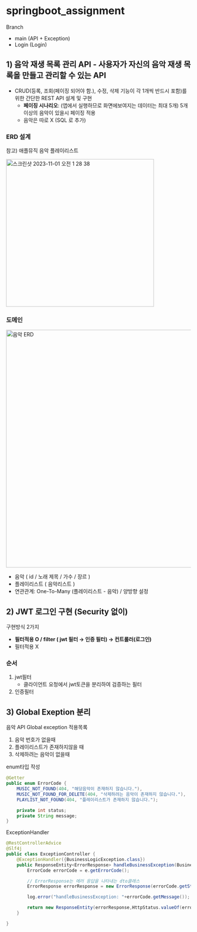 # springboot_assignment

Branch 
 * main (API + Exception)
 * Login (Login) 

## 1) 음악 재생 목록 관리 API - 사용자가 자신의 음악 재생 목록을 만들고 관리할 수 있는 API

- CRUD(등록, 조회(페이징 되어야 함.), 수정, 삭제 기능이 각 1개씩 반드시 포함)를 위한 간단한 REST API 설계 및 구현
    - **페이징 시나리오**: (앱에서 실행하므로 화면에보여지는 데이터는 최대 5개)  5개 이상의 음악이 있을시 페이징 적용
    * 음악은 따로 X (SQL 로 추가)
### ERD 설계
참고) 애플뮤직 음악 플레이리스트 

<img width="403" alt="스크린샷 2023-11-01 오전 1 28 38" src="https://github.com/SangWoon123/springboot_assignment/assets/100204926/5b60d4d1-5ba0-4023-8af8-257254fa5999">

### 도메인
 <img width="649" alt="음악 ERD" src="https://github.com/SangWoon123/springboot_assignment/assets/100204926/44ad4b7b-7a35-4202-a3ba-0d8ce184ee31">

- 음악 ( id / 노래 제목 / 가수 / 장르 )
- 플레이리스트 ( 음악리스트 )
- 연관관계: One-To-Many (플레이리스트 - 음악) / 양방향 설정

    
## 2) JWT 로그인 구현 (Security 없이)

구현방식 2가지

- **필터적용 O / filter ( jwt 필터 → 인증 필터) → 컨트롤러(로그인)**
- 필터적용 X

### 순서

1. jwt필터
    * 클라이언트 요청에서 jwt토큰을 분리하여 검증하는 필터
2. 인증필터

## 3) Global Exeption 분리

음악 API Global exception 적용목록

1. 음악 번호가 없을때 
2. 플레이리스트가 존재하지않을 때 
3. 삭제하려는 음악이 없을때

enum타입 작성

```java
@Getter
public enum ErrorCode {
    MUSIC_NOT_FOUND(404, "해당음악이 존재하지 않습니다."),
    MUSIC_NOT_FOUND_FOR_DELETE(404, "삭제하려는 음악이 존재하지 않습니다."),
    PLAYLIST_NOT_FOUND(404, "플레이리스트가 존재하지 않습니다.");

    private int status;
    private String message;
}
```

ExceptionHandler

```java
@RestControllerAdvice
@Slf4j
public class ExceptionController {
    @ExceptionHandler({BusinessLogicException.class})
    public ResponseEntity<ErrorResponse> handleBusinessException(BusinessLogicException e){
        ErrorCode errorCode = e.getErrorCode();

        // ErrorResponse는 에러 응답을 나타내는 dto클래스
        ErrorResponse errorResponse = new ErrorResponse(errorCode.getStatus(), errorCode.getMessage());

        log.error("handleBusinessException: "+errorCode.getMessage());

        return new ResponseEntity(errorResponse,HttpStatus.valueOf(errorCode.getStatus()));
    }

}
```
